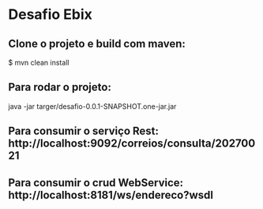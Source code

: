 # Desafio Ebix

## Clone o projeto e build com maven:
$ mvn clean install

## Para rodar o projeto: 
java -jar targer/desafio-0.0.1-SNAPSHOT.one-jar.jar

## Para consumir o serviço Rest: http://localhost:9092/correios/consulta/20270021

## Para consumir o crud WebService: http://localhost:8181/ws/endereco?wsdl
